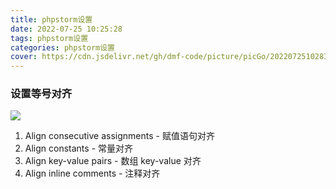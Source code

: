 ```yaml
---
title: phpstorm设置
date: 2022-07-25 10:25:28
tags: phpstorm设置
categories: phpstorm设置
cover: https://cdn.jsdelivr.net/gh/dmf-code/picture/picGo/20220725102830.png
---
```


### 设置等号对齐

![](https://cdn.jsdelivr.net/gh/dmf-code/picture/picGo/20220725102928.png)

1. Align consecutive assignments - 赋值语句对齐
2. Align constants - 常量对齐
3. Align key-value pairs - 数组 key-value 对齐
4. Align inline comments - 注释对齐
